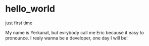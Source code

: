 # hello_world
just first time

My name is Yerkanat, but evrybody call me Eric because it easy to pronounce.
I realy wanna be a developer, one day I will be!
